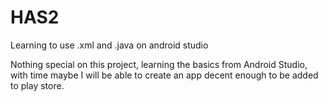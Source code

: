 # HAS2
Learning to use .xml and .java on android studio

Nothing special on this project, learning the basics from Android Studio, with time maybe I will be able to create an app decent enough
to be added to play store.
